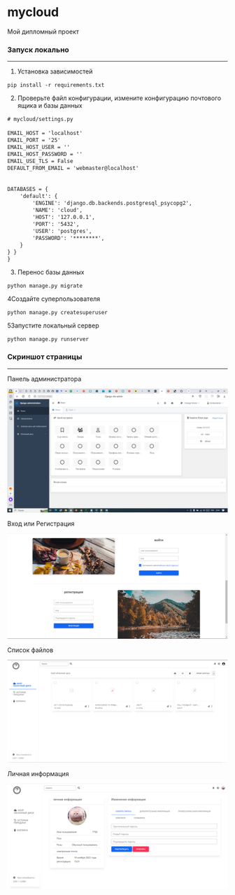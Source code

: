 # mycloud
Мой дипломный проект  


### Запуск локально
___
1. Установка зависимостей
```
pip install -r requirements.txt
```
2. Проверьте файл конфигурации, измените конфигурацию почтового ящика и базы данных
```
# mycloud/settings.py

EMAIL_HOST = 'localhost'
EMAIL_PORT = '25'
EMAIL_HOST_USER = ''
EMAIL_HOST_PASSWORD = ''
EMAIL_USE_TLS = False
DEFAULT_FROM_EMAIL = 'webmaster@localhost'


DATABASES = {
    'default': {
        'ENGINE': 'django.db.backends.postgresql_psycopg2',
        'NAME': 'cloud',
        'HOST': '127.0.0.1',
        'PORT': '5432',
        'USER': 'postgres',
        'PASSWORD': '********',
    }
} }
}
```
3. Перенос базы данных
```
python manage.py migrate

```
4Создайте суперпользователя
```
python manage.py createsuperuser
```
5Запустите локальный сервер
```
python manage.py runserver
```
### Скриншот страницы
___ 
Панель администратора

![screen shot](images/admin.jpeg) 

Вход или Регистрация  

![screen shot](images/auth.png)  

Список файлов  

![screen shot](images/main.jpeg)

Личная информация 

![screen shot](images/info.jpeg)  

